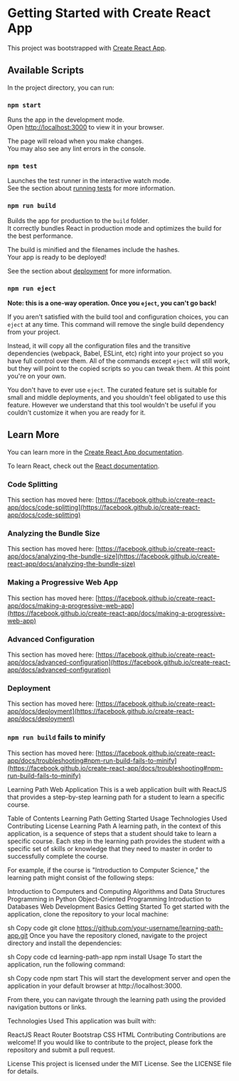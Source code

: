 # Getting Started with Create React App

This project was bootstrapped with [Create React App](https://github.com/facebook/create-react-app).

## Available Scripts

In the project directory, you can run:

### `npm start`

Runs the app in the development mode.\
Open [http://localhost:3000](http://localhost:3000) to view it in your browser.

The page will reload when you make changes.\
You may also see any lint errors in the console.

### `npm test`

Launches the test runner in the interactive watch mode.\
See the section about [running tests](https://facebook.github.io/create-react-app/docs/running-tests) for more information.

### `npm run build`

Builds the app for production to the `build` folder.\
It correctly bundles React in production mode and optimizes the build for the best performance.

The build is minified and the filenames include the hashes.\
Your app is ready to be deployed!

See the section about [deployment](https://facebook.github.io/create-react-app/docs/deployment) for more information.

### `npm run eject`

**Note: this is a one-way operation. Once you `eject`, you can't go back!**

If you aren't satisfied with the build tool and configuration choices, you can `eject` at any time. This command will remove the single build dependency from your project.

Instead, it will copy all the configuration files and the transitive dependencies (webpack, Babel, ESLint, etc) right into your project so you have full control over them. All of the commands except `eject` will still work, but they will point to the copied scripts so you can tweak them. At this point you're on your own.

You don't have to ever use `eject`. The curated feature set is suitable for small and middle deployments, and you shouldn't feel obligated to use this feature. However we understand that this tool wouldn't be useful if you couldn't customize it when you are ready for it.

## Learn More

You can learn more in the [Create React App documentation](https://facebook.github.io/create-react-app/docs/getting-started).

To learn React, check out the [React documentation](https://reactjs.org/).

### Code Splitting

This section has moved here: [https://facebook.github.io/create-react-app/docs/code-splitting](https://facebook.github.io/create-react-app/docs/code-splitting)

### Analyzing the Bundle Size

This section has moved here: [https://facebook.github.io/create-react-app/docs/analyzing-the-bundle-size](https://facebook.github.io/create-react-app/docs/analyzing-the-bundle-size)

### Making a Progressive Web App

This section has moved here: [https://facebook.github.io/create-react-app/docs/making-a-progressive-web-app](https://facebook.github.io/create-react-app/docs/making-a-progressive-web-app)

### Advanced Configuration

This section has moved here: [https://facebook.github.io/create-react-app/docs/advanced-configuration](https://facebook.github.io/create-react-app/docs/advanced-configuration)

### Deployment

This section has moved here: [https://facebook.github.io/create-react-app/docs/deployment](https://facebook.github.io/create-react-app/docs/deployment)

### `npm run build` fails to minify

This section has moved here: [https://facebook.github.io/create-react-app/docs/troubleshooting#npm-run-build-fails-to-minify](https://facebook.github.io/create-react-app/docs/troubleshooting#npm-run-build-fails-to-minify)

Learning Path Web Application
This is a web application built with ReactJS that provides a step-by-step learning path for a student to learn a specific course.

Table of Contents
Learning Path
Getting Started
Usage
Technologies Used
Contributing
License
Learning Path
A learning path, in the context of this application, is a sequence of steps that a student should take to learn a specific course. Each step in the learning path provides the student with a specific set of skills or knowledge that they need to master in order to successfully complete the course.

For example, if the course is "Introduction to Computer Science," the learning path might consist of the following steps:

Introduction to Computers and Computing
Algorithms and Data Structures
Programming in Python
Object-Oriented Programming
Introduction to Databases
Web Development Basics
Getting Started
To get started with the application, clone the repository to your local machine:

sh
Copy code
git clone https://github.com/your-username/learning-path-app.git
Once you have the repository cloned, navigate to the project directory and install the dependencies:

sh
Copy code
cd learning-path-app
npm install
Usage
To start the application, run the following command:

sh
Copy code
npm start
This will start the development server and open the application in your default browser at http://localhost:3000.

From there, you can navigate through the learning path using the provided navigation buttons or links.

Technologies Used
This application was built with:

ReactJS
React Router
Bootstrap
CSS
HTML
Contributing
Contributions are welcome! If you would like to contribute to the project, please fork the repository and submit a pull request.

License
This project is licensed under the MIT License. See the LICENSE file for details.
